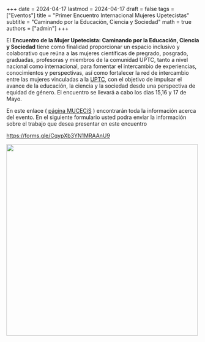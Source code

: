 +++
date      = 2024-04-17
lastmod   = 2024-04-17
draft     = false
tags      = ["Eventos"]
title     = "Primer Encuentro Internacional Mujeres Upetecistas"
subtitle  = "Caminando por la Educación, Ciencia y Sociedad"
math      = true
authors = ["admin"]
+++


El **Encuentro de la Mujer Upetecista: Caminando por la Educación, Ciencia y Sociedad**  tiene como finalidad proporcionar un espacio inclusivo y colaborativo que reúna a las mujeres científicas de pregrado, posgrado, graduadas, profesoras y miembros de la comunidad UPTC, tanto a nivel nacional como internacional, para fomentar el intercambio de experiencias, conocimientos y perspectivas, así como fortalecer la red de intercambio entre las mujeres vinculadas a la [UPTC](https://www.uptc.edu.co/sitio/portal/), con el objetivo de impulsar el avance de la educación, la ciencia y la sociedad desde una perspectiva de equidad de género. El encuentro se llevará a cabo los dias 15,16 y 17 de Mayo.

En este enlace ( [página MUCECiS](https://www.uptc.edu.co/sitio/portal/sitios/eve_mac/2024/24_05_evmacr_003/index.html#) ) encontrarán toda la información acerca del evento. En el siguiente formulario usted podra enviar la información sobre el trabajo que desea presentar en este encuentro

https://forms.gle/CqypXb3YN1MRAAnU9

<img src="https://matematicas.netlify.app/img/mucecis/p2024.png"  width="500">

